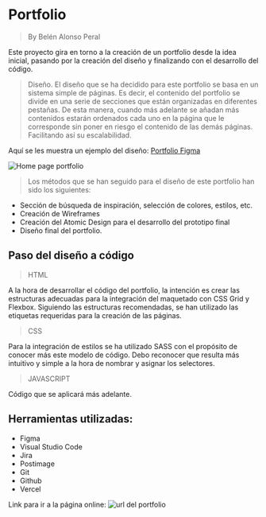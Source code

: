 # Portfolio

> By Belén Alonso Peral

Este proyecto gira en torno a la creación de un portfolio desde la idea inicial, pasando por la creación del diseño y finalizando con el desarrollo del código. 

> Diseño.
El diseño que se ha decidido para este portfolio se basa en un sistema simple de páginas. Es decir, el contenido del portfolio se divide en una serie de secciones que están organizadas en diferentes pestañas. De esta manera, cuando más adelante se añadan más contenidos estarán ordenados cada uno en la página que le corresponde sin poner en riesgo el contenido de las demás páginas. Facilitando así su escalabilidad. 

Aquí se les muestra un ejemplo del diseño:
[Portfolio Figma](https://www.figma.com/proto/xwA62KILR0YXskBcfrGe5h/portfolio?type=design&node-id=50-916&t=rx3IM3Qw5W4xzd5T-0&scaling=min-zoom&page-id=50%3A915&starting-point-node-id=50%3A916&show-proto-sidebar=1)


![Home page portfolio](https://i.postimg.cc/4xGvLZyR/Home-desktop.png)
> Los métodos que se han seguido para el diseño de este portfolio han sido los siguientes:
- Sección de búsqueda de inspiración, selección de colores, estilos, etc.
- Creación de Wireframes
- Creación del Atomic Design para el desarrollo del prototipo final
- Diseño final del portfolio.

## Paso del diseño a código

> HTML

A la hora de desarrollar el código del portfolio, la intención es crear las estructuras adecuadas para la integración del maquetado con CSS Grid y Flexbox. Siguiendo las estructuras recomendadas, se han utilizado las etiquetas requeridas para la creación de las páginas. 

> CSS 

Para la integración de estilos se ha utilizado SASS con el propósito de conocer más este modelo de código. Debo reconocer que resulta más intuitivo y simple a la hora de nombrar y asignar los selectores.

> JAVASCRIPT

Código que se aplicará más adelante.

## Herramientas utilizadas:

- Figma
- Visual Studio Code
- Jira
- Postimage
- Git
- Github
- Vercel

Link para ir a la página online:
![url del portfolio](https://portfolio-belen-alonso-peral.vercel.app/)